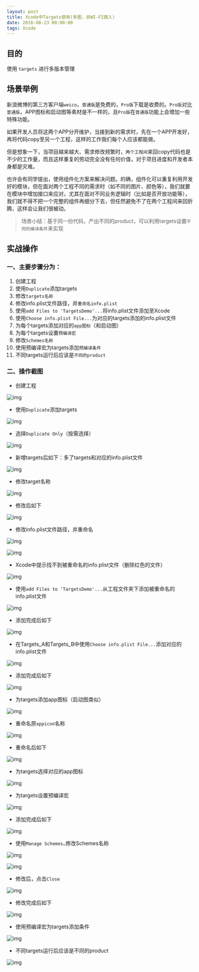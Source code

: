 ```yaml
---
layout: post
title: Xcode中Targets使用(多图，非WI-FI慎入)
date: 2016-08-23 00:00:00
tags: Xcode
---
```


## 目的

使用 `targets` 进行多版本管理

## 场景举例

新浪微博的第三方客户端`weico`，`普通版`是免费的，`Pro版`下载是收费的。`Pro版`对比`普通版`，APP图标和启动图等素材是不一样的，且`Pro版`在`普通版`功能上会增加一些特殊功能。

如果开发人员将这两个APP分开维护，当接到新的需求时，先在一个APP开发好，再将代码copy至另一个工程，这样的工作我们每个人应该都能做。

但是想象一下，当项目越来越大、需求修改频繁时，`两个工程间`来回copy代码也是不少的工作量，而且这样重复的劳动完全没有任何价值，对于项目进度和开发者本身都是灾难。

也许会有同学提出，使用组件化方案来解决问题。的确，组件化可以重复利用开发好的模块，但在面对两个工程不同的需求时（如不同的图片、颜色等），我们就要在模块中增加接口来应对，尤其在面对不同业务逻辑时（比如是否开放功能等），我们就不得不把一个完整的组件再细分下去，但任然避免不了在两个工程间来回折腾，这样会让我们很被动。

> 场景小结：基于同一份代码，产出不同的product，可以利用targets设置`不同的编译条件`来实现

## 实战操作

### 一、主要步骤分为：

1. 创建工程
2. 使用`Duplicate`添加targets
3. 修改`targets名称`
4. 修改info.plist文件路径，并`重命名info.plist`
5. 使用`add Files to 'TargetsDemo'...`将info.plist文件添加至Xcode
6. 使用`Choose info.plist File...`为对应的targets添加的info.plist文件
7. 为每个targets添加对应的`app图标`（和启动图）
8. 为每个targets设置`预编译宏`
9. 修改`Schemes名称`
10. 使用预编译宏为targets添加`预编译条件`
11. 不同targets运行后应该是`不同的product`

### 二、操作截图

* 创建工程

![img](/assets/images/2016/Xcode中Targets使用-1.png)

* 使用`Duplicate`添加targets

![img](/assets/images/2016/Xcode中Targets使用-2.png)

* 选择`Duplicate Only`（按需选择）

![img](/assets/images/2016/Xcode中Targets使用-3.png)

* 新增targets后如下：多了targets和对应的info.plist文件

![img](/assets/images/2016/Xcode中Targets使用-4.png)

* 修改target名称

![img](/assets/images/2016/Xcode中Targets使用-5.png)

* 修改后如下

![img](/assets/images/2016/Xcode中Targets使用-6.png)

* 修改info.plist文件路径，并重命名

![img](/assets/images/2016/Xcode中Targets使用-7.png)

![img](/assets/images/2016/Xcode中Targets使用-8.png)

* Xcode中提示找不到被重命名的info.plist文件（删除红色的文件）

![img](/assets/images/2016/Xcode中Targets使用-9.png)

* 使用`add Files to 'TargetsDemo'...`从工程文件夹下添加被重命名的info.plist文件

![img](/assets/images/2016/Xcode中Targets使用-10.png)

* 添加完成后如下

![img](/assets/images/2016/Xcode中Targets使用-11.png)

* 在Targets_A和Targets_B中使用`Choose info.plist File...`添加对应的info.plist文件

![img](/assets/images/2016/Xcode中Targets使用-12.png)

* 添加完成后如下

![img](/assets/images/2016/Xcode中Targets使用-13.png)

* 为targets添加app图标（启动图类似）

![img](/assets/images/2016/Xcode中Targets使用-14.png)

* 重命名原`appicon`名称

![img](/assets/images/2016/Xcode中Targets使用-15.png)

* 重命名后如下

![img](/assets/images/2016/Xcode中Targets使用-16.png)

* 为targets选择对应的app图标

![img](/assets/images/2016/Xcode中Targets使用-17.png)

* 为targets设置预编译宏

![img](/assets/images/2016/Xcode中Targets使用-8.png)

* 添加完成后如下

![img](/assets/images/2016/Xcode中Targets使用-9.png)

* 使用`Manage Schemes…`修改Schemes名称

![img](/assets/images/2016/Xcode中Targets使用-20.png)

![img](/assets/images/2016/Xcode中Targets使用-21.png)

* 修改后，点击`Close`

![img](/assets/images/2016/Xcode中Targets使用-22.png)

* 修改完成后如下

![img](/assets/images/2016/Xcode中Targets使用-23.png)

* 使用预编译宏为targets添加条件

![img](/assets/images/2016/Xcode中Targets使用-24.png)

* 不同targets运行后应该是不同的product

![img](/assets/images/2016/Xcode中Targets使用-25.png)

